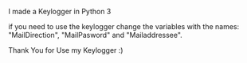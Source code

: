 I made a Keylogger in Python 3

if you need to use the keylogger change the variables with the names: "MailDirection", "MailPasword" and "Mailaddressee".

Thank You for Use my Keylogger :)